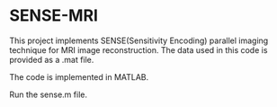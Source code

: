 # SENSE-MRI

This project implements SENSE(Sensitivity Encoding) parallel imaging technique for MRI image reconstruction. The data used in this code is provided as a .mat file. 

The code is implemented in MATLAB.

Run the sense.m file.
